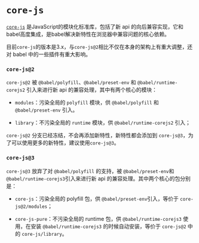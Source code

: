 # `core-js`

[`core-js`](https://github.com/zloirock/core-js) 是JavaScript的模块化标准库，包括了新 api 的向后兼容实现，它和babel高度集成，是babel解决新特性在浏览器中兼容问题的核心依赖。

目前`core-js`的版本是3.x，与`core-js@2`相比不仅在本身的架构上有重大调整，还对 babel 中的一些插件有重大影响。

### `core-js@2`

`core-js@2` 被 `@babel/polyfill`、`@babel/preset-env` 和 `@babel/runtime-corejs2` 引入来进行新 api 的兼容处理，其中有两个核心的模块：

- `modules`：污染全局的 `polyfill` 模块，供 `@babel/polyfill` 和 `@babel/preset-env` 引入。

- `library`：不污染全局的 `runtime` 模块，供 `@babel/runtime-corejs2` 引入；

`core-js@2` 分支已经冻结，不会再添加新特性，新特性都会添加到 `core-js@3`，为了可以使用更多的新特性，建议使用`core-js@3`。

### `core-js@3`

`core-js@3` 放弃了对 `@babel/polyfill` 的支持，被 `@babel/preset-env`和`@babel/runtime-corejs3`引入来进行新 api 的兼容处理。其中两个核心的包分别是：

- `core-js`：污染全局的 polyfill 包，供 `@babel/preset-env`引入，等价于 `core-js@2/modules`；

- `core-js-pure`：不污染全局的 runtime 包，供 `@babel/runtime-corejs3` 使用，在安装 `@babel/runtime-corejs3` 的时候自动安装，等价于 `core-js@2` 中的 `core-js/library`。